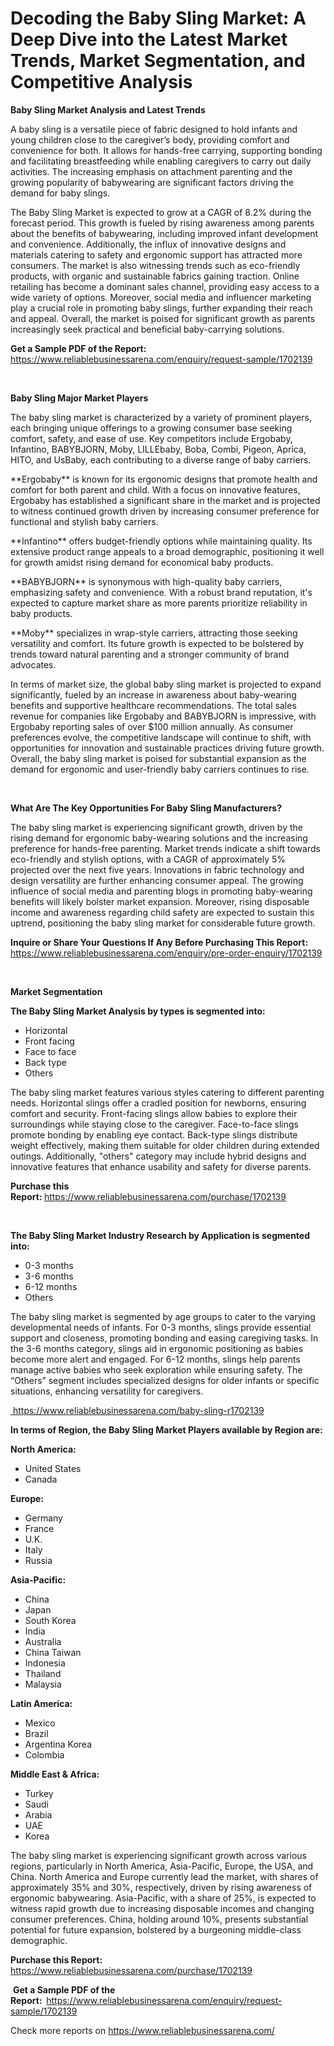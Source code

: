 <p><h1>Decoding the Baby Sling Market: A Deep Dive into the Latest Market Trends, Market Segmentation, and Competitive Analysis</h1></p><p><strong>Baby Sling Market Analysis and Latest Trends</strong></p>
<p><p>A baby sling is a versatile piece of fabric designed to hold infants and young children close to the caregiver’s body, providing comfort and convenience for both. It allows for hands-free carrying, supporting bonding and facilitating breastfeeding while enabling caregivers to carry out daily activities. The increasing emphasis on attachment parenting and the growing popularity of babywearing are significant factors driving the demand for baby slings.</p><p>The Baby Sling Market is expected to grow at a CAGR of 8.2% during the forecast period. This growth is fueled by rising awareness among parents about the benefits of babywearing, including improved infant development and convenience. Additionally, the influx of innovative designs and materials catering to safety and ergonomic support has attracted more consumers. The market is also witnessing trends such as eco-friendly products, with organic and sustainable fabrics gaining traction. Online retailing has become a dominant sales channel, providing easy access to a wide variety of options. Moreover, social media and influencer marketing play a crucial role in promoting baby slings, further expanding their reach and appeal. Overall, the market is poised for significant growth as parents increasingly seek practical and beneficial baby-carrying solutions.</p></p>
<p><strong>Get a Sample PDF of the Report:&nbsp;</strong> <a href="https://www.reliablebusinessarena.com/enquiry/request-sample/1702139?utm_campaign=1912&utm_medium=2&utm_source=Github&utm_content=ia&utm_term=06022025&utm_id=baby-sling">https://www.reliablebusinessarena.com/enquiry/request-sample/1702139</a></p>
<p>&nbsp;</p>
<p><strong>Baby Sling Major Market Players</strong></p>
<p><p>The baby sling market is characterized by a variety of prominent players, each bringing unique offerings to a growing consumer base seeking comfort, safety, and ease of use. Key competitors include Ergobaby, Infantino, BABYBJORN, Moby, LILLEbaby, Boba, Combi, Pigeon, Aprica, HITO, and UsBaby, each contributing to a diverse range of baby carriers.</p><p>**Ergobaby** is known for its ergonomic designs that promote health and comfort for both parent and child. With a focus on innovative features, Ergobaby has established a significant share in the market and is projected to witness continued growth driven by increasing consumer preference for functional and stylish baby carriers.</p><p>**Infantino** offers budget-friendly options while maintaining quality. Its extensive product range appeals to a broad demographic, positioning it well for growth amidst rising demand for economical baby products.</p><p>**BABYBJORN** is synonymous with high-quality baby carriers, emphasizing safety and convenience. With a robust brand reputation, it's expected to capture market share as more parents prioritize reliability in baby products.</p><p>**Moby** specializes in wrap-style carriers, attracting those seeking versatility and comfort. Its future growth is expected to be bolstered by trends toward natural parenting and a stronger community of brand advocates.</p><p>In terms of market size, the global baby sling market is projected to expand significantly, fueled by an increase in awareness about baby-wearing benefits and supportive healthcare recommendations. The total sales revenue for companies like Ergobaby and BABYBJORN is impressive, with Ergobaby reporting sales of over $100 million annually. As consumer preferences evolve, the competitive landscape will continue to shift, with opportunities for innovation and sustainable practices driving future growth. Overall, the baby sling market is poised for substantial expansion as the demand for ergonomic and user-friendly baby carriers continues to rise.</p></p>
<p>&nbsp;</p>
<p><strong>What Are The Key Opportunities For Baby Sling Manufacturers?</strong></p>
<p><p>The baby sling market is experiencing significant growth, driven by the rising demand for ergonomic baby-wearing solutions and the increasing preference for hands-free parenting. Market trends indicate a shift towards eco-friendly and stylish options, with a CAGR of approximately 5% projected over the next five years. Innovations in fabric technology and design versatility are further enhancing consumer appeal. The growing influence of social media and parenting blogs in promoting baby-wearing benefits will likely bolster market expansion. Moreover, rising disposable income and awareness regarding child safety are expected to sustain this uptrend, positioning the baby sling market for considerable future growth.</p></p>
<p><strong>Inquire or Share Your Questions If Any Before Purchasing This Report:</strong> <a href="https://www.reliablebusinessarena.com/enquiry/pre-order-enquiry/1702139?utm_campaign=1912&utm_medium=2&utm_source=Github&utm_content=ia&utm_term=06022025&utm_id=baby-sling">https://www.reliablebusinessarena.com/enquiry/pre-order-enquiry/1702139</a></p>
<p>&nbsp;</p>
<p><strong>Market Segmentation</strong></p>
<p><strong>The Baby Sling Market Analysis by types is segmented into:</strong></p>
<p><ul><li>Horizontal</li><li>Front facing</li><li>Face to face</li><li>Back type</li><li>Others</li></ul></p>
<p><p>The baby sling market features various styles catering to different parenting needs. Horizontal slings offer a cradled position for newborns, ensuring comfort and security. Front-facing slings allow babies to explore their surroundings while staying close to the caregiver. Face-to-face slings promote bonding by enabling eye contact. Back-type slings distribute weight effectively, making them suitable for older children during extended outings. Additionally, "others" category may include hybrid designs and innovative features that enhance usability and safety for diverse parents.</p></p>
<p><strong>Purchase this Report:&nbsp;</strong><a href="https://www.reliablebusinessarena.com/purchase/1702139?utm_campaign=1912&utm_medium=2&utm_source=Github&utm_content=ia&utm_term=06022025&utm_id=baby-sling">https://www.reliablebusinessarena.com/purchase/1702139</a></p>
<p>&nbsp;</p>
<p><strong>The Baby Sling Market Industry Research by Application is segmented into:</strong></p>
<p><ul><li>0-3 months</li><li>3-6 months</li><li>6-12 months</li><li>Others</li></ul></p>
<p><p>The baby sling market is segmented by age groups to cater to the varying developmental needs of infants. For 0-3 months, slings provide essential support and closeness, promoting bonding and easing caregiving tasks. In the 3-6 months category, slings aid in ergonomic positioning as babies become more alert and engaged. For 6-12 months, slings help parents manage active babies who seek exploration while ensuring safety. The “Others” segment includes specialized designs for older infants or specific situations, enhancing versatility for caregivers.</p></p>
<p><a href="https://www.reliablebusinessarena.com/baby-sling-r1702139?utm_campaign=1912&utm_medium=2&utm_source=Github&utm_content=ia&utm_term=06022025&utm_id=baby-sling">&nbsp;https://www.reliablebusinessarena.com/baby-sling-r1702139</a></p>
<p><strong>In terms of Region, the Baby Sling Market Players available by Region are:</strong></p>
<p>
    <p> <strong> North America: </strong>
        <ul>
            <li>United States</li>
            <li>Canada</li>
        </ul>
        </p> 
    <p> <strong> Europe: </strong>
        <ul>
            <li>Germany</li>
            <li>France</li>
            <li>U.K.</li>
            <li>Italy</li>
            <li>Russia</li>
        </ul>
        </p> 
    <p> <strong> Asia-Pacific: </strong>
        <ul>
            <li>China</li>
            <li>Japan</li>
            <li>South Korea</li>
            <li>India</li>
            <li>Australia</li>
            <li>China Taiwan</li>
            <li>Indonesia</li>
            <li>Thailand</li>
            <li>Malaysia</li>
        </ul>
        </p> 
    <p> <strong> Latin America: </strong>
        <ul>
            <li>Mexico</li>
            <li>Brazil</li>
            <li>Argentina Korea</li>
            <li>Colombia</li>
        </ul>
        </p> 
    <p> <strong> Middle East & Africa: </strong>
        <ul>
            <li>Turkey</li>
            <li>Saudi</li>
            <li>Arabia</li>
            <li>UAE</li>
            <li>Korea</li>
        </ul>
    </p>
    </p>
<p><p>The baby sling market is experiencing significant growth across various regions, particularly in North America, Asia-Pacific, Europe, the USA, and China. North America and Europe currently lead the market, with shares of approximately 35% and 30%, respectively, driven by rising awareness of ergonomic babywearing. Asia-Pacific, with a share of 25%, is expected to witness rapid growth due to increasing disposable incomes and changing consumer preferences. China, holding around 10%, presents substantial potential for future expansion, bolstered by a burgeoning middle-class demographic.</p></p>
<p><strong>Purchase this Report: </strong><a href="https://www.reliablebusinessarena.com/purchase/1702139?utm_campaign=1912&utm_medium=2&utm_source=Github&utm_content=ia&utm_term=06022025&utm_id=baby-sling">https://www.reliablebusinessarena.com/purchase/1702139</a></p>
<p>&nbsp;<strong>Get a Sample PDF of the Report:&nbsp;&nbsp;</strong><a href="https://www.reliablebusinessarena.com/enquiry/request-sample/1702139?utm_campaign=1912&utm_medium=2&utm_source=Github&utm_content=ia&utm_term=06022025&utm_id=baby-sling">https://www.reliablebusinessarena.com/enquiry/request-sample/1702139</a></p>
<p><strong></strong></p>
<p>Check more reports on <a href="https://www.reliablebusinessarena.com/?utm_campaign=1912&utm_medium=2&utm_source=Github&utm_content=ia&utm_term=06022025&utm_id=baby-sling">https://www.reliablebusinessarena.com/</a></p>
